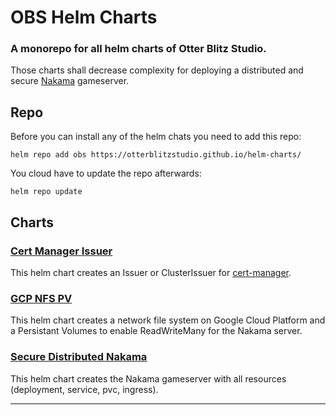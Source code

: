 # OBS Helm Charts
### A monorepo for all helm charts of Otter Blitz Studio.

Those charts shall decrease complexity for deploying a distributed and secure [Nakama](https://heroiclabs.com/docs/nakama-download/) gameserver.

## Repo

Before you can install any of the helm chats you need to add this repo:

```
helm repo add obs https://otterblitzstudio.github.io/helm-charts/
```
You cloud have to update the repo afterwards:
```
helm repo update
```

## Charts

### [Cert Manager Issuer](cert-manager-issuer.md)

This helm chart creates an Issuer or ClusterIssuer for [cert-manager](https://cert-manager.io/docs/).

### [GCP NFS PV](gcp-nfs-pv.md)

This helm chart creates a network file system on Google Cloud Platform and a Persistant Volumes to enable ReadWriteMany for the Nakama server.

### [Secure Distributed Nakama](secure-distributed-nakama.md)

This helm chart creates the Nakama gameserver with all resources (deployment, service, pvc, ingress).

***
